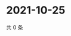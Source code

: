 # 2021-10-25

共 0 条

<!-- BEGIN -->
<!-- 最后更新时间 Mon Oct 25 2021 13:13:53 GMT+0800 (China Standard Time) -->

<!-- END -->
